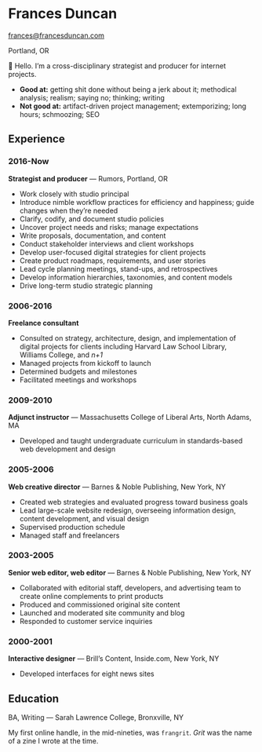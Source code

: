 

# Frances Duncan

frances@francesduncan.com

Portland, OR

👋 Hello. I’m a cross-disciplinary strategist and producer for internet projects.

- **Good at:** getting shit done without being a jerk about it; methodical analysis; realism; saying no; thinking; writing
- **Not good at:** artifact-driven project management; extemporizing; long hours; schmoozing; SEO

## Experience

### 2016-Now
**Strategist and producer** — Rumors, Portland, OR
- Work closely with studio principal
- Introduce nimble workflow practices for efficiency and happiness; guide changes when they’re needed
- Clarify, codify, and document studio policies
- Uncover project needs and risks; manage expectations
- Write proposals, documentation, and content
- Conduct stakeholder interviews and client workshops
- Develop user-focused digital strategies for client projects
- Create product roadmaps, requirements, and user stories
- Lead cycle planning meetings, stand-ups, and retrospectives
- Develop information hierarchies, taxonomies, and content models
- Drive long-term studio strategic planning

### 2006-2016
**Freelance consultant**
- Consulted on strategy, architecture, design, and implementation of digital projects for clients including Harvard Law School Library, Williams College, and _n+1_
- Managed projects from kickoff to launch
- Determined budgets and milestones
- Facilitated meetings and workshops

### 2009-2010
**Adjunct instructor** — Massachusetts College of Liberal Arts, North Adams, MA
- Developed and taught undergraduate curriculum in standards-based web development and design

### 2005-2006
**Web creative director** — Barnes & Noble Publishing, New York, NY
- Created web strategies and evaluated progress toward business goals
- Lead large-scale website redesign, overseeing information design, content development, and visual design
- Supervised production schedule
- Managed staff and freelancers

### 2003-2005
**Senior web editor, web editor** — Barnes & Noble Publishing, New York, NY
- Collaborated with editorial staff, developers, and advertising team to create online complements to print products
- Produced and commissioned original site content
- Launched and moderated site community and blog
- Responded to customer service inquiries

### 2000-2001
**Interactive designer** — Brill’s Content, Inside.com, New York, NY
- Developed interfaces for eight news sites

## Education
BA, Writing — Sarah Lawrence College, Bronxville, NY

My first online handle, in the mid-nineties, was `frangrit`. _Grit_ was the name of a zine I wrote at the time.